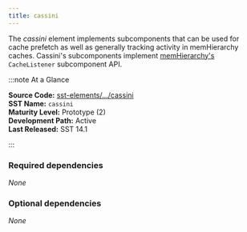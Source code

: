 ```yaml
---
title: cassini
---
```


The *cassini* element implements subcomponents that can be used for cache prefetch as well as generally tracking activity in memHierarchy caches. Cassini's subcomponents implement [memHierarchy's](../memHierarchy/intro) `CacheListener` subcomponent API. 

:::note At a Glance

**Source Code:** [sst-elements/.../cassini](https://github.com/sstsimulator/sst-elements/tree/master/src/sst/elements/cassini) &nbsp;  
**SST Name:** `cassini` &nbsp;  
**Maturity Level:** Prototype (2) &nbsp;  
**Development Path:** Active &nbsp;   
**Last Released:** SST 14.1

:::

### Required dependencies
*None* 

### Optional dependencies
*None* 
